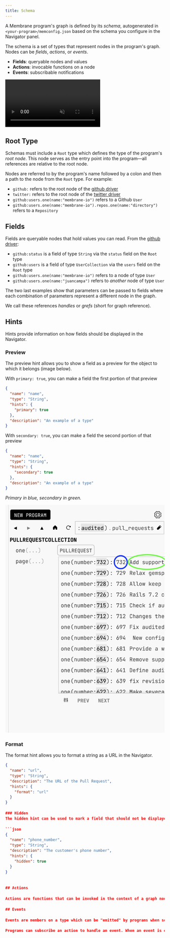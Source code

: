 ```yaml
---
title: Schema
---
```


A Membrane program's graph is defined by its _schema_, autogenerated in `<your-program>/memconfig.json` based on the schema you configure in the Navigator panel.

The schema is a set of types that represent nodes in the program's graph. Nodes can be _fields_, _actions_, or _events_.

- **Fields**: queryable nodes and values
- **Actions**: invocable functions on a node
- **Events**: subscribable notifications

<video src="/cloud-assets/schema.mp4" muted autoplay loop></video>

## Root Type

Schemas must include a `Root` type which defines the type of the program's _root
node_. This node serves as the entry point into the program—all references are relative to the root node.

Nodes are referred to by the program's name followed by a colon and then a path to the node from the `Root` type. For example:

- `github:` refers to the root node of the <a href="https://github.com/membrane-io/membrane-driver-github" target="_blank">github driver</a>
- `twitter:` refers to the root node of the <a href="https://github.com/membrane-io/membrane-driver-twitter" target="_blank">twitter driver</a>
- `github:users.one(name:"membrane-io")` refers to a Github `User`
- `github:users.one(name:"membrane-io").repos.one(name:"directory")` refers to a `Repository`

## Fields

Fields are queryable nodes that hold values you can read. From the <a href="https://github.com/membrane-io/membrane-driver-github" target="_blank">github driver</a>:

- `github:status` is a field of type `String` via the `status` field on the `Root` type
- `github:users` is a field of type `UserCollection` via the `users` field on the `Root` type
- `github:users.one(name:"membrane-io")` refers to a node of type `User`
- `github:users.one(name:"juancampa")` refers to _another_ node of type `User`

The two last examples show that parameters can be passed to fields where each combination of parameters
represent a different node in the graph.

We call these references _handles_ or _grefs_ (short for graph reference).

## Hints

Hints provide information on how fields should be displayed in the Navigator.

### Preview
The preview hint allows you to show a field as a preview for the object to which it belongs (image below).

With ```primary: true```, you can make a field the first portion of that preview
```json
{
  "name": "name",
  "type": "String",
  "hints": {
    "primary": true
  },
  "description": "An example of a type"
}
```

With ```secondary: true```, you can make a field the second portion of that preview
```json
{
  "name": "name",
  "type": "String",
  "hints": {
    "secondary": true
  },
  "description": "An example of a type"
}
```

*Primary in blue, secondary in green.*

![Paginated list of github PRs in the Membrane Navigator](../../../assets/primary_secondary.png)


### Format
The format hint allows you to format a string as a URL in the Navigator.
```json
{
  "name": "url",
  "type": "String",
  "description": "The URL of the Pull Request",
  "hints": {
    "format": "url"
  }
}

### Hidden
The hidden hint can be used to mark a field that should not be displayed in the Navigator.

```json
{
  "name": "phone_number",
  "type": "String",
  "description": "The customer's phone number",
  "hints": {
    "hidden": true
  }
}


## Actions

Actions are functions that can be invoked in the context of a graph node. Note that since actions are graph nodes too, they can be passed around and referenced just like fields.

## Events

Events are members on a type which can be "emitted" by programs when something of interest happens on one of its nodes. Other programs can subscribe to get notified.

Programs can subscribe an action to handle an event. When an event is emitted, the action will be invoked with an additional parameter called `event`.
